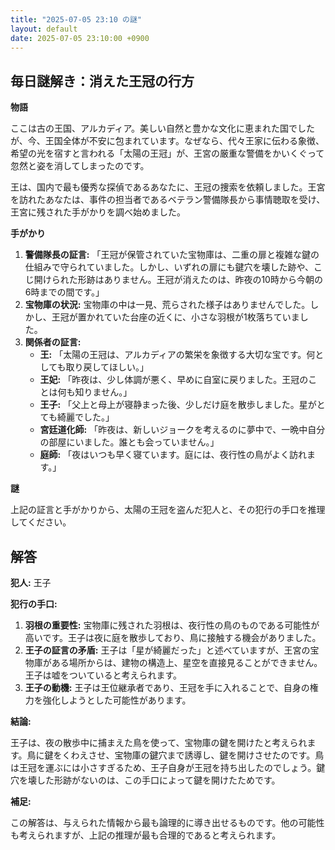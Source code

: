 ```yaml
---
title: "2025-07-05 23:10 の謎"
layout: default
date: 2025-07-05 23:10:00 +0900
---
```

## 毎日謎解き：消えた王冠の行方

**物語**

ここは古の王国、アルカディア。美しい自然と豊かな文化に恵まれた国でしたが、今、王国全体が不安に包まれています。なぜなら、代々王家に伝わる象徴、希望の光を宿すと言われる「太陽の王冠」が、王宮の厳重な警備をかいくぐって忽然と姿を消してしまったのです。

王は、国内で最も優秀な探偵であるあなたに、王冠の捜索を依頼しました。王宮を訪れたあなたは、事件の担当者であるベテラン警備隊長から事情聴取を受け、王宮に残された手がかりを調べ始めました。

**手がかり**

1.  **警備隊長の証言:** 「王冠が保管されていた宝物庫は、二重の扉と複雑な鍵の仕組みで守られていました。しかし、いずれの扉にも鍵穴を壊した跡や、こじ開けられた形跡はありません。王冠が消えたのは、昨夜の10時から今朝の6時までの間です。」
2.  **宝物庫の状況:** 宝物庫の中は一見、荒らされた様子はありませんでした。しかし、王冠が置かれていた台座の近くに、小さな羽根が1枚落ちていました。
3.  **関係者の証言:**
    *   **王:** 「太陽の王冠は、アルカディアの繁栄を象徴する大切な宝です。何としても取り戻してほしい。」
    *   **王妃:** 「昨夜は、少し体調が悪く、早めに自室に戻りました。王冠のことは何も知りません。」
    *   **王子:** 「父上と母上が寝静まった後、少しだけ庭を散歩しました。星がとても綺麗でした。」
    *   **宮廷道化師:** 「昨夜は、新しいジョークを考えるのに夢中で、一晩中自分の部屋にいました。誰とも会っていません。」
    *   **庭師:** 「夜はいつも早く寝ています。庭には、夜行性の鳥がよく訪れます。」

**謎**

上記の証言と手がかりから、太陽の王冠を盗んだ犯人と、その犯行の手口を推理してください。

## 解答

**犯人:** 王子

**犯行の手口:**

1.  **羽根の重要性:** 宝物庫に残された羽根は、夜行性の鳥のものである可能性が高いです。王子は夜に庭を散歩しており、鳥に接触する機会がありました。
2.  **王子の証言の矛盾:** 王子は「星が綺麗だった」と述べていますが、王宮の宝物庫がある場所からは、建物の構造上、星空を直接見ることができません。王子は嘘をついていると考えられます。
3.  **王子の動機:** 王子は王位継承者であり、王冠を手に入れることで、自身の権力を強化しようとした可能性があります。

**結論:**

王子は、夜の散歩中に捕まえた鳥を使って、宝物庫の鍵を開けたと考えられます。鳥に鍵をくわえさせ、宝物庫の鍵穴まで誘導し、鍵を開けさせたのです。鳥は王冠を運ぶには小さすぎるため、王子自身が王冠を持ち出したのでしょう。鍵穴を壊した形跡がないのは、この手口によって鍵を開けたためです。

**補足:**

この解答は、与えられた情報から最も論理的に導き出せるものです。他の可能性も考えられますが、上記の推理が最も合理的であると考えられます。
